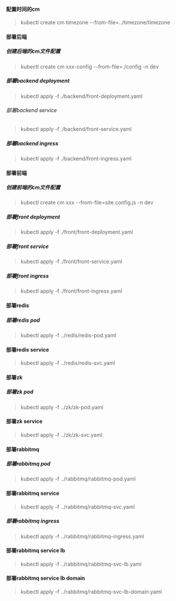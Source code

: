 #### 配置时间的cm
> kubectl create cm timezone --from-file=../timezone/timezone


#### 部署后端
##### 创建后端的cm文件配置
> kubectl create cm xxx-config --from-file=./config -n dev      

##### 部署backend deployment
> kubectl apply -f ./backend/front-deployment.yaml

###### 部署backend service
> kubectl apply -f ./backend/front-service.yaml

##### 部署backend ingress
> kubectl apply -f ./backend/front-ingress.yaml


#### 部署前端
##### 创建前端的cm文件配置
> kubectl create cm xxx --from-file=site.config.js -n dev

##### 部署front deployment
> kubectl apply -f ./front/front-deployment.yaml

##### 部署front service
> kubectl apply -f ./front/front-service.yaml

##### 部署front ingress
> kubectl apply -f ./front/front-ingress.yaml


#### 部署redis
##### 部署redis pod
> kubectl apply -f ../redis/redis-pod.yaml

#### 部署redis service
> kubectl apply -f ../redis/redis-svc.yaml


#### 部署zk
##### 部署zk pod
> kubectl apply -f ../zk/zk-pod.yaml

#### 部署zk service
> kubectl apply -f ../zk/zk-svc.yaml

#### 部署rabbitmq
##### 部署rabbitmq pod
> kubectl apply -f ../rabbitmq/rabbitmq-pod.yaml

#### 部署rabbitmq service
> kubectl apply -f ../rabbitmq/rabbitmq-svc.yaml

##### 部署rabbitmq ingress
> kubectl apply -f ../rabbitmq/rabbitmq-ingress.yaml

#### 部署rabbitmq service lb
> kubectl apply -f ../rabbitmq/rabbitmq-svc-lb.yaml

#### 部署rabbitmq service lb domain
> kubectl apply -f ../rabbitmq/rabbitmq-svc-lb-domain.yaml



